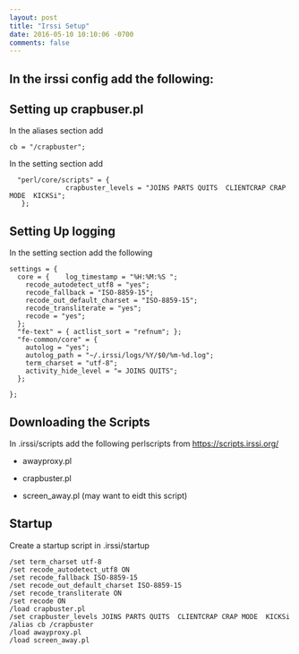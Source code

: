 ```yaml
---
layout: post
title: "Irssi Setup"
date: 2016-05-10 10:10:06 -0700
comments: false
---
```

In the irssi config add the following:
--------------------------------------------------------------------

Setting up crapbuser.pl
-----------
In the aliases section add

```
cb = "/crapbuster";
```

In the setting section add

```
  "perl/core/scripts" = {
              crapbuster_levels = "JOINS PARTS QUITS  CLIENTCRAP CRAP MODE  KICKSi";
   };
```

Setting Up logging
-----------
In the setting section add the following
```
settings = {
  core = {    log_timestamp = "%H:%M:%S ";
    recode_autodetect_utf8 = "yes";
    recode_fallback = "ISO-8859-15";
    recode_out_default_charset = "ISO-8859-15";
    recode_transliterate = "yes";
    recode = "yes";
  };
  "fe-text" = { actlist_sort = "refnum"; };
  "fe-common/core" = {
    autolog = "yes";
    autolog_path = "~/.irssi/logs/%Y/$0/%m-%d.log";
    term_charset = "utf-8";
    activity_hide_level = "= JOINS QUITS";
  };
 
};
```

Downloading the Scripts
--------------------------------------------------------------------
In .irssi/scripts add the following perlscripts from https://scripts.irssi.org/
- awayproxy.pl 

- crapbuster.pl

- screen_away.pl (may want to eidt this script)


Startup
--------------------------------------------------------------------

Create a startup script in .irssi/startup 
```
/set term_charset utf-8
/set recode_autodetect_utf8 ON
/set recode_fallback ISO-8859-15
/set recode_out_default_charset ISO-8859-15
/set recode_transliterate ON
/set recode ON
/load crapbuster.pl
/set crapbuster_levels JOINS PARTS QUITS  CLIENTCRAP CRAP MODE  KICKSi
/alias cb /crapbuster
/load awayproxy.pl
/load screen_away.pl

```
